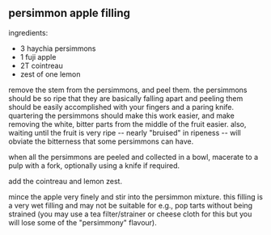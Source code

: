 persimmon apple filling
---
ingredients:
- 3 haychia persimmons
- 1 fuji apple
- 2T cointreau
- zest of one lemon

remove the stem from the persimmons, and peel them. the persimmons should be so ripe that they are basically falling apart and peeling them should be easily accomplished with your fingers and a paring knife. quartering the persimmons should make this work easier, and make removing the white, bitter parts from the middle of the fruit easier. also, waiting until the fruit is very ripe -- nearly "bruised" in ripeness -- will obviate the bitterness that some persimmons can have.

when all the persimmons are peeled and collected in a bowl, macerate to a pulp with a fork, optionally using a knife if required.

add the cointreau and lemon zest.

mince the apple very finely and stir into the persimmon mixture. this filling is a very wet filling and may not be suitable for e.g., pop tarts without being strained (you may use a tea filter/strainer or cheese cloth for this but you will lose some of the "persimmony" flavour).
